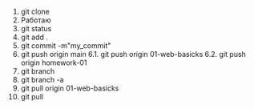 1. git clone
2. Работаю
3. git status
4. git add .
5. git commit -m"my_commit"
6. git push origin main 6.1. git push origin 01-web-basicks 6.2. git push origin homework-01
7. git branch
8. git branch -a
9. git pull origin 01-web-basicks
10. git pull
